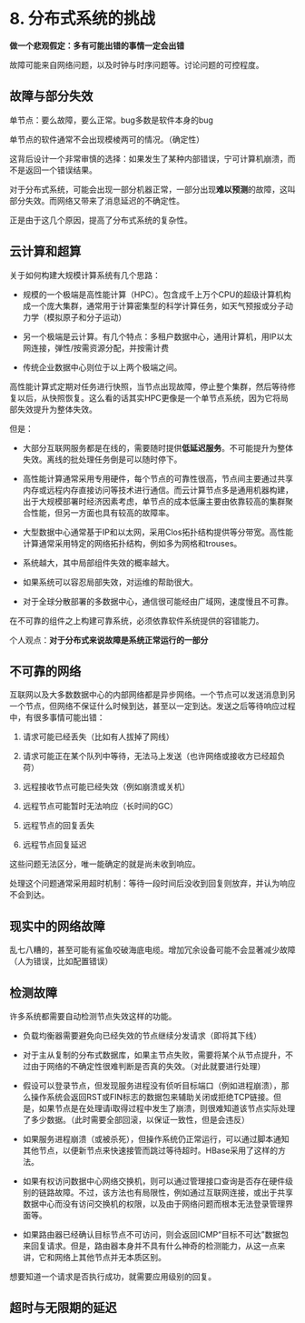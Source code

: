 # 8. 分布式系统的挑战

**做一个悲观假定：多有可能出错的事情一定会出错**

故障可能来自网络问题，以及时钟与时序问题等。讨论问题的可控程度。

## 故障与部分失效

单节点：要么故障，要么正常。bug多数是软件本身的bug

单节点的软件通常不会出现模棱两可的情况。（确定性）

这背后设计一个非常审慎的选择：如果发生了某种内部错误，宁可计算机崩溃，而不是返回一个错误结果。

对于分布式系统，可能会出现一部分机器正常，一部分出现**难以预测**的故障，这叫部分失效。而网络又带来了消息延迟的不确定性。

正是由于这几个原因，提高了分布式系统的复杂性。

## 云计算和超算

关于如何构建大规模计算系统有几个思路：

- 规模的一个极端是高性能计算（HPC）。包含成千上万个CPU的超级计算机构成一个庞大集群，通常用于计算密集型的科学计算任务，如天气预报或分子动力学（模拟原子和分子运动）

- 另一个极端是云计算。有几个特点：多租户数据中心，通用计算机，用IP以太网连接，弹性/按需资源分配，并按需计费

- 传统企业数据中心则位于以上两个极端之间。

高性能计算式定期对任务进行快照，当节点出现故障，停止整个集群，然后等待修复以后，从快照恢复。这么看的话其实HPC更像是一个单节点系统，因为它将局部失效提升为整体失效。

但是：

- 大部分互联网服务都是在线的，需要随时提供**低延迟服务**。不可能提升为整体失效。离线的批处理任务倒是可以随时停下。

- 高性能计算通常采用专用硬件，每个节点的可靠性很高，节点间主要通过共享内存或远程内存直接访问等技术进行通信。而云计算节点多是通用机器构建，出于大规模部署时经济因素考虑，单节点的成本低廉主要由依靠较高的集群聚合性能，但另一方面也具有较高的故障率。

- 大型数据中心通常基于IP和以太网，采用Clos拓扑结构提供等分带宽。高性能计算通常采用特定的网络拓扑结构，例如多为网格和trouses。

- 系统越大，其中局部组件失效的概率越大。

- 如果系统可以容忍局部失效，对运维的帮助很大。

- 对于全球分散部署的多数据中心，通信很可能经由广域网，速度慢且不可靠。

在不可靠的组件之上构建可靠系统，必须依靠软件系统提供的容错能力。

个人观点：**对于分布式来说故障是系统正常运行的一部分**

## 不可靠的网络

互联网以及大多数数据中心的内部网络都是异步网络。一个节点可以发送消息到另一个节点，但网络不保证什么时候到达，甚至以一定到达。发送之后等待响应过程中，有很多事情可能出错：

1. 请求可能已经丢失（比如有人拔掉了网线）

2. 请求可能正在某个队列中等待，无法马上发送（也许网络或接收方已经超负荷）

3. 远程接收节点可能已经失效（例如崩溃或关机）

4. 远程节点可能暂时无法响应（长时间的GC）

5. 远程节点的回复丢失

6. 远程节点回复延迟

这些问题无法区分，唯一能确定的就是尚未收到响应。

处理这个问题通常采用超时机制：等待一段时间后没收到回复则放弃，并认为响应不会到达。

## 现实中的网络故障

乱七八糟的，甚至可能有鲨鱼咬破海底电缆。增加冗余设备可能不会显著减少故障（人为错误，比如配置错误）

## 检测故障

许多系统都需要自动检测节点失效这样的功能。

- 负载均衡器需要避免向已经失效的节点继续分发请求（即将其下线）

- 对于主从复制的分布式数据库，如果主节点失败，需要将某个从节点提升，不过由于网络的不确定性很难判断是否真的失效。（对此就要进行处理）

- 假设可以登录节点，但发现服务进程没有侦听目标端口（例如进程崩溃），那么操作系统会返回RST或FIN标志的数据包来辅助关闭或拒绝TCP链接。但是，如果节点是在处理请i取得过程中发生了崩溃，则很难知道该节点实际处理了多少数据。（此时需要全部回滚，以保证一致性，但是会违反）

- 如果服务进程崩溃（或被杀死），但操作系统仍正常运行，可以通过脚本通知其他节点，以便新节点来快速接管而跳过等待超时。HBase采用了这样的方法。

- 如果有权访问数据中心网络交换机，则可以通过管理接口查询是否存在硬件级别的链路故障。不过，该方法也有局限性，例如通过互联网连接，或出于共享数据中心而没有访问交换机的权限，以及由于网络问题而根本无法登录管理界面等。

- 如果路由器已经确认目标节点不可访问，则会返回ICMP“目标不可达”数据包来回复请求。但是，路由器本身并不具有什么神奇的检测能力，从这一点来讲，它和网络上其他节点并无本质区别。

想要知道一个请求是否执行成功，就需要应用级别的回复。

## 超时与无限期的延迟
